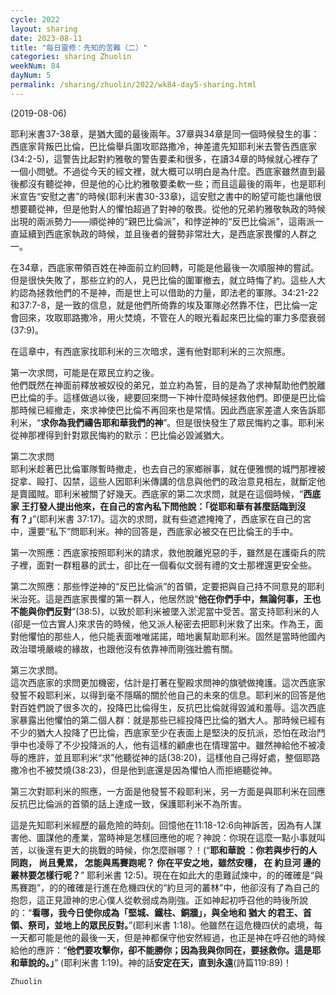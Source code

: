 ```yaml
---
cycle: 2022
layout: sharing
date: 2023-08-11
title: "每日靈修：先知的苦難（二）"
categories: sharing Zhuolin
weekNum: 84
dayNum: 5
permalink: /sharing/zhuolin/2022/wk84-day5-sharing.html
---
```

(2019-08-06)

耶利米書37-38章，是猶大國的最後兩年。37章與34章是同一個時候發生的事：西底家背叛巴比倫，巴比倫舉兵圍攻耶路撒冷，神差遣先知耶利米去警告西底家(34:2-5)，這警告比起對約雅敬的警告要柔和很多，在讀34章的時候就心裡存了一個小問號。不過從今天的經文裡，就大概可以明白是為什麼。西底家雖然直到最後都沒有聽從神，但是他的心比約雅敬要柔軟一些；而且這最後的兩年，也是耶利米宣告“安慰之書”的時候(耶利米書30-33章)，這安慰之書中的盼望可能也讓他很想要聽從神，但是他對人的懼怕超過了對神的敬畏。從他的兄弟約雅敬執政的時候出現的兩派勢力——順從神的“親巴比倫派”，和悖逆神的“反巴比倫派”，這兩派一直延續到西底家執政的時候，並且後者的聲勢非常壯大，是西底家畏懼的人群之一。  

在34章，西底家帶領百姓在神面前立約回轉，可能是他最後一次順服神的嘗試。但是很快失敗了，那些立約的人，見巴比倫的圍軍撤去，就立時悔了約。這些人大約認為拯救他們的不是神，而是世上可以借助的力量，即法老的軍隊。34:21-22和37:7-8，是一致的信息，就是他們所倚靠的埃及軍隊必然靠不住，巴比倫一定會回來，攻取耶路撒冷，用火焚燒，不管在人的眼光看起來巴比倫的軍力多麼衰弱(37:9)。  

在這章中，有西底家找耶利米的三次暗求，還有他對耶利米的三次照應。  

第一次求問，可能是在眾民立約之後。    
他們既然在神面前釋放被奴役的弟兄，並立約為誓，目的是為了求神幫助他們脫離巴比倫的手。這樣做過以後，總要回來問一下神什麼時候拯救他們。即便是巴比倫那時候已經撤走，來求神使巴比倫不再回來也是常情。因此西底家差遣人來告訴耶利米，“**求你為我們禱告耶和華我們的神**”。但是很快發生了眾民悔約之事。耶利米從神那裡得到針對眾民悔約的默示：巴比倫必毀滅猶大。  

第二次求問    
耶利米趁著巴比倫軍隊暫時撤走，也去自己的家鄉辦事，就在便雅憫的城門那裡被捉拿、毆打、囚禁，這些人因耶利米傳講的信息與他們的政治意見相左，就斷定他是賣國賊。耶利米被關了好幾天。西底家的第二次求問，就是在這個時候，“**西底家 王打發人提出他來，在自己的宮內私下問他說：「從耶和華有甚麼話臨到沒有？」**”(耶利米書 37:17)。這次的求問，就有些遮遮掩掩了，西底家在自己的宮中，還要“私下”問耶利米。神的回答是，西底家必被交在巴比倫王的手中。  

第一次照應：西底家按照耶利米的請求，救他脫離兇惡的手，雖然是在護衛兵的院子裡，面對一群粗暴的武士，卻比在一個看似文弱有禮的文士那裡還更安全些。  

第二次照應：那些悖逆神的“反巴比倫派”的首領，定要把與自己持不同意見的耶利米治死。這是西底家畏懼的第一群人，他居然說“**他在你們手中，無論何事，王也不能與你們反對**”(38:5)，以致於耶利米被墜入淤泥當中受苦。當支持耶利米的人(卻是一位古實人)來求告的時候，他又派人秘密去把耶利米救了出來。作為王，面對他懼怕的那些人，他只能表面唯唯諾諾，暗地裏幫助耶利米。固然是當時他國內政治環境嚴峻的緣故，也跟他沒有依靠神而剛強壯膽有關。  

第三次求問。    
這次西底家的求問更加機密，估計是打著在聖殿求問神的旗號做掩護。這次西底家發誓不殺耶利米，以得到毫不隱瞞的關於他自己的未來的信息。耶利米的回答是他對百姓們說了很多次的，投降巴比倫得生，反抗巴比倫就得毀滅和羞辱。這次西底家暴露出他懼怕的第二個人群：就是那些已經投降巴比倫的猶大人。那時候已經有不少的猶大人投降了巴比倫，西底家至少在表面上是堅決的反抗派，恐怕在政治鬥爭中也凌辱了不少投降派的人，他有這樣的顧慮也在情理當中。雖然神給他不被凌辱的應許，並且耶利米“求”他聽從神的話(38:20)，這樣他自己得好處，整個耶路撒冷也不被焚燒(38:23)，但是他到底還是因為懼怕人而拒絕聽從神。  

第三次對耶利米的照應，一方面是他發誓不殺耶利米，另一方面是與耶利米在回應反抗巴比倫派的首領的話上達成一致，保護耶利米不為所害。  

這是先知耶利米經歷的最危險的時刻。回憶他在11:18-12:6向神訴苦，因為有人謀害他、圖謀他的產業，當時神是怎樣回應他的呢？神說：你現在這麼一點小事就叫苦，以後還有更大的挑戰的時候，你怎麼辦哪？！(“**耶和華說 ：你若與步行的人同跑， 尚且覺累， 怎能與馬賽跑呢？ 你在平安之地，雖然安穩， 在 約旦河 邊的叢林要怎樣行呢？**” 耶利米書 12:5)。現在在如此大的患難試煉中，的的確確是“與馬賽跑”，的的確確是行進在危機四伏的“約旦河的叢林”中，他卻沒有了為自己的抱怨，這正見證神的忠心僕人從軟弱成為剛強。正如神起初呼召他的時後所說的：“**看哪，我今日使你成為「堅城、鐵柱、銅牆」，與全地和 猶大 的君王、首領、祭司，並地上的眾民反對。**”(耶利米書 1:18)。他雖然在這危機四伏的處境，每一天都可能是他的最後一天，但是神都保守他安然經過，也正是神在呼召他的時候給他的應許：“**他們要攻擊你，卻不能勝你；因為我與你同在，要拯救你。這是耶和華說的。」**” (耶利米書 1:19)。神的話**安定在天，直到永遠**(詩篇119:89)！  

`Zhuolin`  
